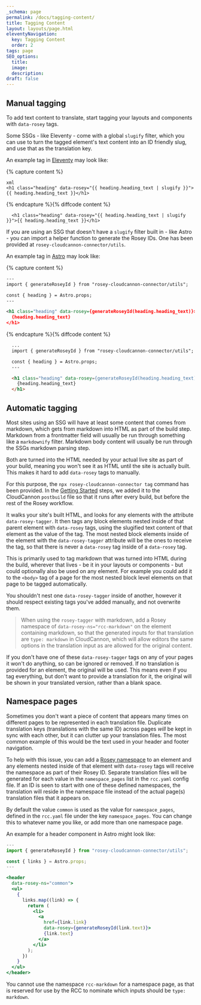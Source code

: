 ```yaml
---
_schema: page
permalink: /docs/tagging-content/
title: Tagging Content
layout: layouts/page.html
eleventyNavigation:
  key: Tagging Content
  order: 2
tags: page
SEO_options:
  title:
  image:
  description:
draft: false
---
```

## Manual tagging

To add text content to translate, start tagging your layouts and components with `data-rosey` tags.

Some SSGs - like Eleventy - come with a global `slugify` filter, which you can use to turn the tagged element's text content into an ID friendly slug, and use that as the translation key.

An example tag in [Eleventy](https://www.11ty.dev/) may look like:

{% capture content %}
```
xml
<h1 class="heading" data-rosey="{{ heading.heading_text | slugify }}">{{ heading.heading_text }}</h1>
```
{% endcapture %}{% diffcode content %}

```liquid
  <h1 class="heading" data-rosey="{{ heading.heading_text | slugify }}">{{ heading.heading_text }}</h1>
```

If you are using an SSG that doesn't have a `slugify` filter built in - like Astro - you can import a helper function to generate the Rosey IDs. One has been provided at `rosey-cloudcannon-connector/utils`.

An example tag in [Astro](https://astro.build/) may look like:

{% capture content %}
```xml
---
import { generateRoseyId } from "rosey-cloudcannon-connector/utils";

const { heading } = Astro.props;
---

<h1 class="heading" data-rosey={generateRoseyId(heading.heading_text)}>
  {heading.heading_text}
</h1>
```
{% endcapture %}{% diffcode content %}

```html
  ...
  import { generateRoseyId } from "rosey-cloudcannon-connector/utils";

  const { heading } = Astro.props;
  ---

  <h1 class="heading" data-rosey={generateRoseyId(heading.heading_text)}>
    {heading.heading_text}
  </h1>
```

## Automatic tagging

Most sites using an SSG will have at least some content that comes from markdown, which gets from markdown into HTML as part of the build step. Markdown from a frontmatter field will usually be run through something like a `markdownify` filter. Markdown body content will usually be run through the SSGs markdown parsing step.

Both are turned into the HTML needed by your actual live site as part of your build, meaning you won't see it as HTML until the site is actually built. This makes it hard to add `data-rosey` tags to manually.

For this purpose, the `npx rosey-cloudcannon-connector tag` command has been provided. In the [Getting Started](#getting-started) steps, we added it to the CloudCannon `postbuild` file so that it runs after every build, but before the rest of the Rosey workflow.

It walks your site's built HTML, and looks for any elements with the attribute `data-rosey-tagger`. It then tags any block elements nested inside of that parent element with `data-rosey` tags, using the slugified text content of that element as the value of the tag. The most nested block elements inside of the element with the `data-rosey-tagger` attribute will be the ones to receive the tag, so that there is never a `data-rosey` tag inside of a `data-rosey` tag.

This is primarily used to tag markdown that was turned into HTML during the build, wherever that lives - be it in your layouts or components - but could optionally also be used on any element. For example you could add it to the `<body>` tag of a page for the most nested block level elements on that page to be tagged automatically.

You shouldn't nest one `data-rosey-tagger` inside of another, however it should respect existing tags you've added manually, and not overwrite them.

> When using the `rosey-tagger` with markdown, add a Rosey namespace of `data-rosey-ns="rcc-markdown"` on the element containing markdown, so that the generated inputs for that translation are `type: markdown` in CloudCannon, which will allow editors the same options in the translation input as are allowed for the original content.

If you don't have one of these `data-rosey-tagger` tags on any of your pages it won't do anything, so can be ignored or removed. If no translation is provided for an element, the original will be used. This means even if you tag everything, but don't want to provide a translation for it, the original will be shown in your translated version, rather than a blank space.

## Namespace pages

Sometimes you don't want a piece of content that appears many times on different pages to be represented in each translation file. Duplicate translation keys (translations with the same ID) across pages *will* be kept in sync with each other, but it can clutter up your translation files. The most common example of this would be the text used in your header and footer navigation.

To help with this issue, you can add a [Rosey namespace](https://rosey.app/docs/namespacing/) to an element and any elements nested inside of that element with `data-rosey` tags will receive the namespace as part of their Rosey ID. Separate translation files will be generated for each value in the `namespace_pages` list in the `rcc.yaml` config file. If an ID is seen to start with one of these defined namespaces, the translation will reside in the namespace file instead of the actual page(s) translation files that it appears on.

By default the value `common` is used as the value for `namespace_pages`, defined in the `rcc.yaml` file under the key `namespace_pages`. You can change this to whatever name you like, or add more than one namespace page.

An example for a header component in Astro might look like:

```jsx
---
import { generateRoseyId } from "rosey-cloudcannon-connector/utils";

const { links } = Astro.props;
---

<header
  data-rosey-ns="common">
  <ul>
    {
      links.map((link) => {
        return (
          <li>
            <a
              href={link.link}
              data-rosey={generateRoseyId(link.text)}>
              {link.text}
            </a>
          </li>
        );
      })
    }
  </ul>
</header>
```

You cannot use the namespace `rcc-markdown` for a namespace page, as that is reserved for use by the RCC to nominate which inputs should be `type: markdown`.